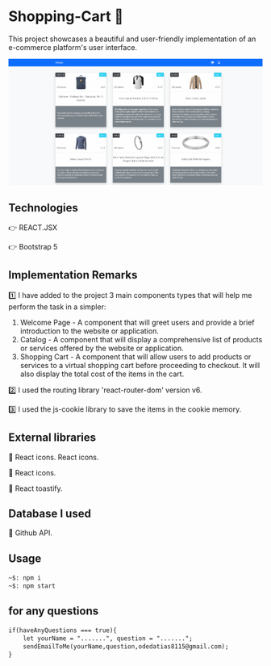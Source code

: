 # Shopping-Cart 🛒

This project showcases a beautiful and user-friendly implementation of an e-commerce platform's user interface.

![Ecommerce](Ecommerce.png)

## Technologies

👉 REACT.JSX

👉 Bootstrap 5

## Implementation Remarks

1️⃣ I have added to the project 3 main components types that will help me perform the task in a simpler:

1. Welcome Page - A component that will greet users and provide a brief introduction to the website or application.
2. Catalog - A component that will display a comprehensive list of products or services offered by the website or application.
3. Shopping Cart - A component that will allow users to add products or services to a virtual shopping cart before proceeding to checkout. It will also display the total cost of the items in the cart.

2️⃣ I used the routing library 'react-router-dom' version v6.

3️⃣ I used the js-cookie library to save the items in the cookie memory.

## External libraries

🔹 React icons. React icons. 

🔹 React icons.

🔹 React toastify.

## Database I used

🔹 Github API.

## Usage

```
~$: npm i
~$: npm start
```

## for any questions

```
if(haveAnyQuestions === true){
    let yourName = ".......", question = ".......";
    sendEmailToMe(yourName,question,odedatias8115@gmail.com);
}
```